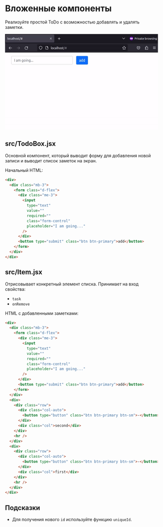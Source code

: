 # Вложенные компоненты

Реализуйте простой ToDo с возможностью добавлять и удалять заметки.

![](./images/example.gif)

## src/TodoBox.jsx

Основной компонент, который выводит форму для добавления новой записи и выводит список заметок на экран.

Начальный HTML:

```html
<div>
  <div class="mb-3">
    <form class="d-flex">
      <div class="me-3">
        <input
          type="text"
          value=""
          required=""
          class="form-control"
          placeholder="I am going..."
        />
      </div>
      <button type="submit" class="btn btn-primary">add</button>
    </form>
  </div>
</div>
```

## src/Item.jsx

Отрисовывает конкретный элемент списка. Принимает на вход свойства:

- `task`
- `onRemove`

HTML с добавленными заметками:

```html
<div>
  <div class="mb-3">
    <form class="d-flex">
      <div class="me-3">
        <input
          type="text"
          value=""
          required=""
          class="form-control"
          placeholder="I am going..."
        />
      </div>
      <button type="submit" class="btn btn-primary">add</button>
    </form>
  </div>
  <div>
    <div class="row">
      <div class="col-auto">
        <button type="button" class="btn btn-primary btn-sm">-</button>
      </div>
      <div class="col">second</div>
    </div>
    <hr />
  </div>
  <div>
    <div class="row">
      <div class="col-auto">
        <button type="button" class="btn btn-primary btn-sm">-</button>
      </div>
      <div class="col">first</div>
    </div>
    <hr />
  </div>
</div>
```

## Подсказки

- Для получения нового `id` используйте функцию `uniqueId`.
